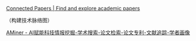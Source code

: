 [Connected Papers | Find and explore academic papers](https://www.connectedpapers.com/)

（构建技术脉络图）

[AMiner - AI赋能科技情报挖掘-学术搜索-论文检索-论文专利-文献追踪-学者画像](https://www.aminer.cn/)

